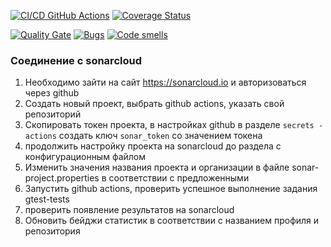 [![CI/CD GitHub Actions](https://github.com/Maximilin86/quadratic-equation/actions/workflows/test-action.yml/badge.svg)](https://github.com/Maximilin86/quadratic-equation/actions/workflows/test-action.yml)
[![Coverage Status](https://coveralls.io/repos/github/Maximilin86/quadratic-equation/badge.svg?branch=master)](https://coveralls.io/github/Maximilin86/quadratic-equation?branch=master)

[![Quality Gate](https://sonarcloud.io/api/project_badges/measure?project=Maximilin86_quadratic-equation&metric=alert_status)](https://sonarcloud.io/project/overview?id=Maximilin86_quadratic-equation)
[![Bugs](https://sonarcloud.io/api/project_badges/measure?project=Maximilin86_quadratic-equation&metric=bugs)](https://sonarcloud.io/summary/new_code?id=Maximilin86_quadratic-equation)
[![Code smells](https://sonarcloud.io/api/project_badges/measure?project=Maximilin86_quadratic-equation&metric=code_smells)](https://sonarcloud.io/dashboard?id=Maximilin86_quadratic-equation)


### Соединение с sonarcloud
1. Необходимо зайти на сайт https://sonarcloud.io и авторизоваться через github
2. Создать новый проект, выбрать github actions, указать свой репозиторий
3. Скопировать токен проекта, в настройках github в разделе `secrets - actions` создать ключ `sonar_token` со значением токена
4. продолжить настройку проекта на sonarcloud до раздела с конфигурационным файлом
5. Изменить значения названия проекта и организации в файле sonar-project.properties в соответствии с предложенными
6. Запустить github actions, проверить успешное выполнение задания gtest-tests
7. проверить появление результатов на sonarcloud
8. Обновить бейджи статистик в соответствии с названием профиля и репозитория
